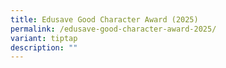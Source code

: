 ```yaml
---
title: Edusave Good Character Award (2025)
permalink: /edusave-good-character-award-2025/
variant: tiptap
description: ""
---
```

